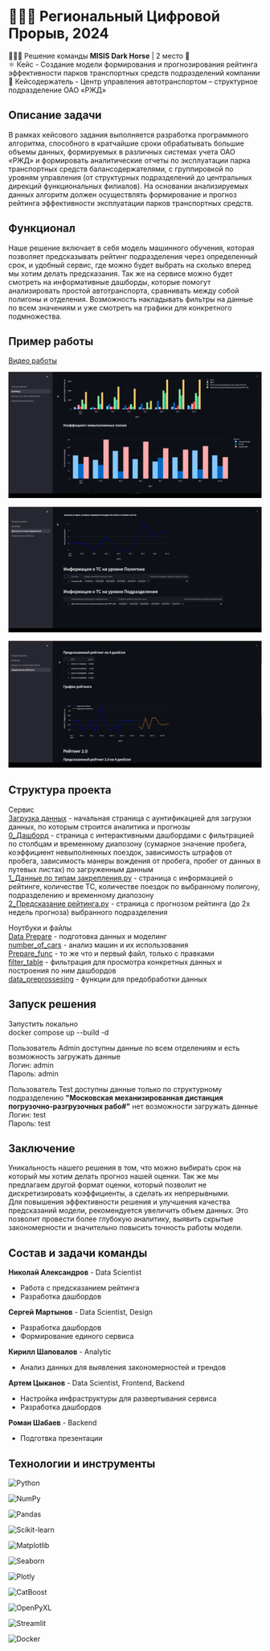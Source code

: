 # 👨🏻‍💻 Региональный Цифровой Прорыв, 2024 
🙋🏻‍♂️ Решение команды **MISIS Dark Horse** | 2 место 🥈  
⚛️ Кейс - Создание модели формирования и прогнозирования рейтинга эффективности парков транспортных средств подразделений компании  
🚆 Кейсодержатель - Центр управления автотранспортом – структурное
подразделение ОАО «РЖД»

## Описание задачи

В рамках кейсового задания выполняется разработка программного алгоритма, способного в кратчайшие сроки обрабатывать большие объемы данных, формируемых в различных системах учета ОАО «РЖД» и формировать аналитические отчеты по эксплуатации парка транспортных средств балансодержателями, с группировкой по уровням управления (от структурных подразделений до центральных дирекций функциональных филиалов). На основании анализируемых данных алгоритм должен осуществлять формирование и прогноз рейтинга эффективности эксплуатации парков транспортных средств.

## Функционал

Наше решение включает в себя модель машинного обучения, которая позволяет предсказывать рейтинг подразделения через определенный срок, и удобный сервис, где можно будет выбрать на сколько вперед мы хотим делать предсказания. Так же на сервисе можно будет смотреть на информативные дашборды, которые помогут анализировать простой автотранспорта, сравнивать между собой полигоны и отделения. Возможность накладывать фильтры на данные по всем значениям и уже смотреть на графики для конкретного подмножества. 

## Пример работы

[Видео работы](https://drive.google.com/drive/folders/1vH9uHiOODuBDVjcnE2qAYdDPVqeje5Ke)  

![work1](https://github.com/Artem216/rzd_hack/blob/main/imgs/работа1.png)

![work2](https://github.com/Artem216/rzd_hack/blob/main/imgs/работа2.png)

![work2](https://github.com/Artem216/rzd_hack/blob/main/imgs/работа3.png)

## Структура проекта

Сервис  
[Загрузка данных](https://github.com/Artem216/rzd_hack/blob/main/Загрузка%20данных.py) - начальная страница с аунтификацией для загрузки данных, по которым строится аналитика и прогнозы  
[0_Дашборд](pages/0_Дашборд.py) - страница с интерактивными дашбордами с фильтрацией по столбцам и временному диапозону (сумарное значение пробега, коэффициент невыполненных поездок, зависимость штрафов от пробега, зависимость манеры вождения от пробега, пробег от данных в путевых листах) по загруженным данным   
[1_Данные по типам закрепления.py](https://github.com/Artem216/rzd_hack/blob/main/pages/1_Данные%20по%20типам%20закрепления.py) - страница с информацией о рейтинге, количестве ТС, количестве поездок по выбранному полигону, подразделению и временному диапозону  
[2_Предсказание рейтинга.py](https://github.com/Artem216/rzd_hack/blob/main/pages/2_Предсказание%20рейтинга.py) - страница с прогнозом рейтинга (до 2х недель прогноза) выбранного подразделения

Ноутбуки и файлы  
[Data Prepare](<./ml/Data%20Prepare%20(4).ipynb>) - подготовка данных и моделинг  
[number_of_cars](./ml/number_of_cars.ipynb) - анализ машин и их использования  
[Prepare_func](<./ml/prepare_func%20(3).ipynb>) - то же что и первый файл, только с правками  
[filter_table](https://github.com/Artem216/rzd_hack/blob/main/filter_table.py) - фильтрация для просмотра конкретных данных и построения по ним дашбордов  
[data_preprossesing](https://github.com/Artem216/rzd_hack/blob/main/data_preprossesing.py) - функции для предобработки данных

## Запуск решения

Запустить локально  
docker compose up --build -d

Пользователь Admin доступны данные по всем отделениям и есть возможность загружать данные  
Логин: admin  
Пароль: admin

Пользователь Test доступны данные только по структурному подразделению **"Московская механизированная дистанция погрузочно-разгрузочных рабо#"** нет возможности загружать данные  
Логин: test  
Пароль: test

## Заключение

Уникальность нашего решения в том, что можно выбирать срок на который мы хотим делать прогноз нашей оценки. Так же мы предлагаем другой формат оценки, который позволит не дискретизировать коэффициенты, а сделать их непрерывными.  
Для повышения эффективности решения и улучшения качества предсказаний модели, рекомендуется увеличить объем данных. Это позволит провести более глубокую аналитику, выявить скрытые закономерности и значительно повысить точность работы модели.

## Состав и задачи команды
**Николай Александров** - Data Scientist  
* Работа с предсказанием рейтинга  
* Разработка дашбордов
  
**Сергей Мартынов** - Data Scientist, Design   
* Разработка дашбордов  
* Формирование единого сервиса
   
**Кирилл Шаповалов** - Analytic  
* Анализ данных для выявления закономерностей и трендов
  
**Артем Цыканов** - Data Scientist, Frontend, Backend  
* Настройка инфраструктуры для развертывания сервиса  
* Разработка дашбордов
  
**Роман Шабаев** - Backend  
* Подготвка презентации  

## Технологии и инструменты

![Python](https://img.shields.io/badge/Python-3.11-blue?logo=python&logoColor=white)

![NumPy](https://img.shields.io/badge/NumPy-1.26.4-blue?logo=numpy&logoColor=white)  

![Pandas](https://img.shields.io/badge/Pandas-2.2.2-blue?logo=pandas&logoColor=white)  

![Scikit-learn](https://img.shields.io/badge/Scikit--Learn-1.5.0-orange?logo=scikit-learn&logoColor=white)  

![Matplotlib](https://img.shields.io/badge/Matplotlib-3.9.0-blue?logo=matplotlib&logoColor=white)  

![Seaborn](https://img.shields.io/badge/Seaborn-0.13.2-blue?logo=seaborn&logoColor=white)  

![Plotly](https://img.shields.io/badge/Plotly-5.22.0-blue?logo=plotly&logoColor=white)  

![CatBoost](https://img.shields.io/badge/CatBoost-1.2.5-yellow?logo=catboost&logoColor=white)  

![OpenPyXL](https://img.shields.io/badge/OpenPyXL-3.1.3-blue?logo=openpyxl&logoColor=white)  

![Streamlit](https://img.shields.io/badge/Streamlit-1.35.0-brightgreen?logo=streamlit&logoColor=white)  

![Docker](https://img.shields.io/badge/Docker-20.10-blue?logo=docker&logoColor=white)
